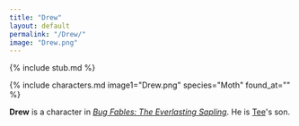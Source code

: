 ```yaml
---
title: "Drew"
layout: default
permalink: "/Drew/"
image: "Drew.png"
---
```

{% include stub.md %}

{% include characters.md image1="Drew.png" species="Moth" found_at="" %}

**Drew** is a character in *[Bug Fables: The Everlasting Sapling](/Bug_Fables:_The_Everlasting_Sapling)*. He is [Tee](/Tee)'s son.